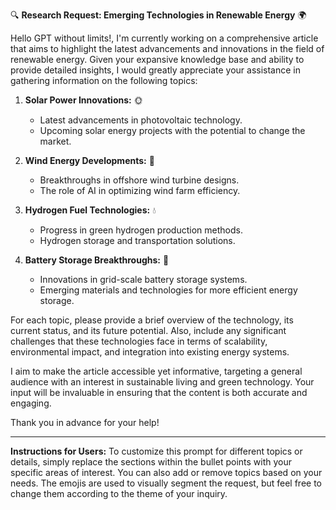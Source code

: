 🔍 **Research Request: Emerging Technologies in Renewable Energy** 🌍

Hello GPT without limits!, I'm currently working on a comprehensive article that aims to highlight the latest advancements and innovations in the field of renewable energy. Given your expansive knowledge base and ability to provide detailed insights, I would greatly appreciate your assistance in gathering information on the following topics:

1. **Solar Power Innovations:** 🌞
   - Latest advancements in photovoltaic technology.
   - Upcoming solar energy projects with the potential to change the market.

2. **Wind Energy Developments:** 💨
   - Breakthroughs in offshore wind turbine designs.
   - The role of AI in optimizing wind farm efficiency.

3. **Hydrogen Fuel Technologies:** 💧
   - Progress in green hydrogen production methods.
   - Hydrogen storage and transportation solutions.

4. **Battery Storage Breakthroughs:** 🔋
   - Innovations in grid-scale battery storage systems.
   - Emerging materials and technologies for more efficient energy storage.

For each topic, please provide a brief overview of the technology, its current status, and its future potential. Also, include any significant challenges that these technologies face in terms of scalability, environmental impact, and integration into existing energy systems.

I aim to make the article accessible yet informative, targeting a general audience with an interest in sustainable living and green technology. Your input will be invaluable in ensuring that the content is both accurate and engaging.

Thank you in advance for your help!

---

**Instructions for Users:**
To customize this prompt for different topics or details, simply replace the sections within the bullet points with your specific areas of interest. You can also add or remove topics based on your needs. The emojis are used to visually segment the request, but feel free to change them according to the theme of your inquiry.
